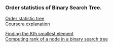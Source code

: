 ### Order statistics of Binary Search Tree.  

[Order statistic tree](https://en.wikipedia.org/wiki/Order_statistic_tree)  
[Coursera explanation](https://www.coursera.org/learn/data-structures/lecture/DWPyG/applications)  

[Finding the Kth smallest element](https://www.geeksforgeeks.org/find-k-th-smallest-element-in-bst-order-statistics-in-bst/)  
[Computing rank of a node in a binary search tree](https://stackoverflow.com/questions/26080924/computing-rank-of-a-node-in-a-binary-search-tree)
